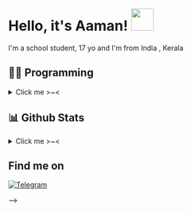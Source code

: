 <div align="center">
    <gif src="https://telegra.ph/file/5e082391f1066b52242ac.jpg">
</div>

# Hello, it's Aaman! <img src="https://raw.githubusercontent.com/MartinHeinz/MartinHeinz/master/wave.gif" width="45px">

I'm a school student, 17 yo and I'm from India , Kerala

## 👩‍💻 Programming
<details>
   <summary>Click me >~< </summary>

- **Languages learnt**: Python & SQL
- **Currently maintaining**: [Kazuko](https://t.me/KazukoRobot) & [PTB](https://github.com/heyaaman/KazukoBot)
</details>

##  📊 **Github Stats**
<details>
   <summary>Click me >~< </summary>

[![github stats](https://github-readme-stats.vercel.app/api?username=heyaaman&show_icons=true&theme=light)](https://github.com/heyaaman)


[![Top Langs](https://github-readme-stats.vercel.app/api/top-langs/?username=heyaaman&layout=compact&langs_count=99)](https://github-readme-stats.vercel.app/api/top-langs/?username=heyaaman&layout=compact&langs_count=99)

<br>
</details>

## Find me on


[![Telegram](https://img.shields.io/badge/telegram-1b77FF.svg?style=for-the-badge&logo=telegram)](https://t.me/heyaaman)





-->
